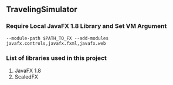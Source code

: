 ## TravelingSimulator

### Require Local JavaFX 1.8 Library and Set VM Argument
```
--module-path $PATH_TO_FX --add-modules javafx.controls,javafx.fxml,javafx.web
```

### List of libraries used in this project
1. JavaFX 1.8
2. ScaledFX
